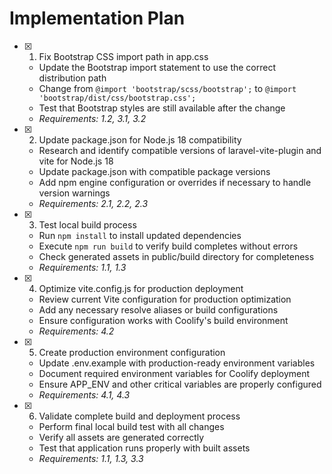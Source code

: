 # Implementation Plan

- [x] 1. Fix Bootstrap CSS import path in app.css


  - Update the Bootstrap import statement to use the correct distribution path
  - Change from `@import 'bootstrap/scss/bootstrap';` to `@import 'bootstrap/dist/css/bootstrap.css';`
  - Test that Bootstrap styles are still available after the change
  - _Requirements: 1.2, 3.1, 3.2_

- [x] 2. Update package.json for Node.js 18 compatibility


  - Research and identify compatible versions of laravel-vite-plugin and vite for Node.js 18
  - Update package.json with compatible package versions
  - Add npm engine configuration or overrides if necessary to handle version warnings
  - _Requirements: 2.1, 2.2, 2.3_

- [x] 3. Test local build process


  - Run `npm install` to install updated dependencies
  - Execute `npm run build` to verify build completes without errors
  - Check generated assets in public/build directory for completeness
  - _Requirements: 1.1, 1.3_

- [x] 4. Optimize vite.config.js for production deployment


  - Review current Vite configuration for production optimization
  - Add any necessary resolve aliases or build configurations
  - Ensure configuration works with Coolify's build environment
  - _Requirements: 4.2_

- [x] 5. Create production environment configuration


  - Update .env.example with production-ready environment variables
  - Document required environment variables for Coolify deployment
  - Ensure APP_ENV and other critical variables are properly configured
  - _Requirements: 4.1, 4.3_

- [x] 6. Validate complete build and deployment process



  - Perform final local build test with all changes
  - Verify all assets are generated correctly
  - Test that application runs properly with built assets
  - _Requirements: 1.1, 1.3, 3.3_